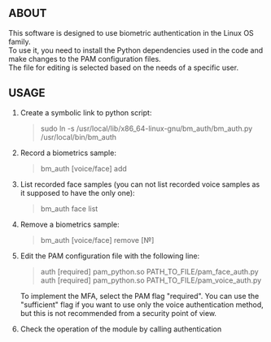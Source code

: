 ## ABOUT
This software is designed to use biometric authentication in the Linux OS family.  
To use it, you need to install the Python dependencies used in the code and make changes to the PAM configuration files.  
The file for editing is selected based on the needs of a specific user.

## USAGE
1. Create a symbolic link to python script:
    > sudo ln -s /usr/local/lib/x86_64-linux-gnu/bm_auth/bm_auth.py /usr/local/bin/bm_auth

2. Record a biometrics sample:

    > bm_auth [voice/face] add

3. List recorded face samples (you can not list recorded voice samples as it supposed to have the only one):
   
   > bm_auth face list
   
4. Remove a biometrics sample:
   
   > bm_auth [voice/face] remove [№]
   
5. Edit the PAM configuration file with the following line:
   
    > auth [required] pam_python.so PATH_TO_FILE/pam_face_auth.py
    > auth [required] pam_python.so PATH_TO_FILE/pam_voice_auth.py
      
    To implement the MFA, select the PAM flag "required". You can use the "sufficient" flag if you want to use only the voice authentication method, but this is not recommended from a security point of view.

6. Check the operation of the module by calling authentication
